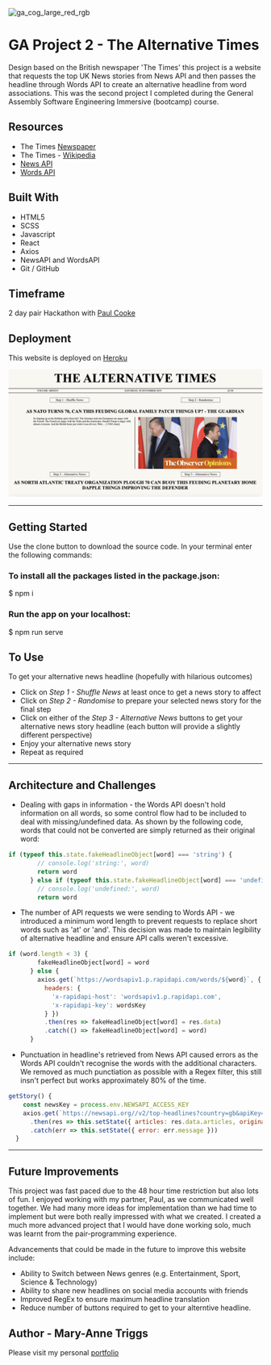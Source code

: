 ![ga_cog_large_red_rgb](https://cloud.githubusercontent.com/assets/40461/8183776/469f976e-1432-11e5-8199-6ac91363302b.png)

# GA Project 2 - The Alternative Times

Design based on the British newspaper 'The Times' this project is a website that requests the top UK News stories from News API and then passes the headline through Words API to create an alternative headline from word associations. This was the second project I completed during the General Assembly Software Engineering Immersive (bootcamp) course.

## Resources

* The Times [Newspaper](https://www.thetimes.co.uk/)
* The Times - [Wikipedia](https://en.wikipedia.org/wiki/The_Times)
* [News API](https://newsapi.org/)
* [Words API](https://www.wordsapi.com/)

## Built With

* HTML5
* SCSS
* Javascript
* React
* Axios
* NewsAPI and WordsAPI
* Git / GitHub

## Timeframe

2 day pair Hackathon with [Paul Cooke](https://github.com/paulcooke)

## Deployment

This website is deployed on [Heroku](https://alternativenews.herokuapp.com/)

![readme-one](images/readme/screenshot.png)

---

## Getting Started

Use the clone button to download the source code. In your terminal enter the following commands:

### To install all the packages listed in the package.json:
$ npm i

### Run the app on your localhost:
$ npm run serve

## To Use

To get your alternative news headline (hopefully with hilarious outcomes)

- Click on *Step 1 - Shuffle News* at least once to get a news story to affect
- Click on *Step 2 - Randomise* to prepare your selected news story for the final step
- Click on either of the *Step 3 - Alternative News* buttons to get your alternative news story headline (each button will provide a slightly different perspective)
- Enjoy your alternative news story
- Repeat as required

---

## Architecture and Challenges

- Dealing with gaps in information - the Words API doesn't hold information on all words, so some control flow had to be included to deal with missing/undefined data. As shown by the following code, words that could not be converted are simply returned as their original word:

```js
if (typeof this.state.fakeHeadlineObject[word] === 'string') {
        // console.log('string:', word)
        return word
      } else if (typeof this.state.fakeHeadlineObject[word] === 'undefined') {
        // console.log('undefined:', word)
        return word
```

- The number of API requests we were sending to Words API - we introduced a minimum word length to prevent requests to replace short words such as 'at' or 'and'. This decision was made to maintain legibility of alternative headline and ensure API calls weren't excessive.

```js
if (word.length < 3) {
        fakeHeadlineObject[word] = word
      } else {
        axios.get(`https://wordsapiv1.p.rapidapi.com/words/${word}`, {
          headers: { 
            'x-rapidapi-host': 'wordsapiv1.p.rapidapi.com',
            'x-rapidapi-key': wordsKey
          } })
          .then(res => fakeHeadlineObject[word] = res.data)
          .catch(() => fakeHeadlineObject[word] = word)
      } 
```

- Punctuation in headline's retrieved from News API caused errors as the Words API couldn't recognise the words with the additional characters. We removed as much punctiation as possible with a Regex filter, this still insn't perfect but works approximately 80% of the time.

```js
getStory() {
    const newsKey = process.env.NEWSAPI_ACCESS_KEY
    axios.get(`https://newsapi.org//v2/top-headlines?country=gb&apiKey=${newsKey}`)
      .then(res => this.setState({ articles: res.data.articles, originalHeadline: res.data.articles[0].title.toLowerCase().split(/[. ,:;\-_']+/) }))
      .catch(err => this.setState({ error: err.message }))
  }
```

---

## Future Improvements

This project was fast paced due to the 48 hour time restriction but also lots of fun. I enjoyed working with my partner, Paul, as we communicated well together. We had many more ideas for implementation than we had time to implement but were both really impressed with what we created. I created a much more advanced project that I would have done working solo, much was learnt from the pair-programming experience.

Advancements that could be made in the future to improve this website include:

- Ability to Switch between News genres (e.g. Entertainment, Sport, Science & Technology)
- Ability to share new headlines on social media accounts with friends
- Improved RegEx to ensure maximum headline translation
- Reduce number of buttons required to get to your alterntive headline.

## Author - Mary-Anne Triggs

Please visit my personal [portfolio](www.maryannetriggs.com)